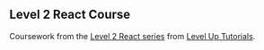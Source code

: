 ## Level 2 React Course

Coursework from the [Level 2 React series](https://www.leveluptutorials.com/tutorials/level-2-react) from [Level Up Tutorials](https://www.leveluptutorials.com).
